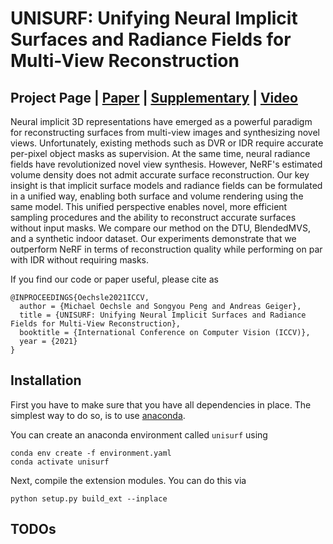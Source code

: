 # UNISURF: Unifying Neural Implicit Surfaces and Radiance Fields for Multi-View Reconstruction
## Project Page | [Paper](http://www.cvlibs.net/publications/Oechsle2021ICCV.pdf) | [Supplementary](http://www.cvlibs.net/publications/Oechsle2021ICCV_supplementary.pdf) | [Video](http://www.youtube.com/watch?v=OSHlNS6ytkc&vq=hd1080&autoplay=1)

Neural implicit 3D representations have emerged as a powerful paradigm for reconstructing surfaces from multi-view images and synthesizing novel views. Unfortunately, existing methods such as DVR or IDR require accurate per-pixel object masks as supervision. At the same time, neural radiance fields have revolutionized novel view synthesis. However, NeRF's estimated volume density does not admit accurate surface reconstruction. Our key insight is that implicit surface models and radiance fields can be formulated in a unified way, enabling both surface and volume rendering using the same model. This unified perspective enables novel, more efficient sampling procedures and the ability to reconstruct accurate surfaces without input masks. We compare our method on the DTU, BlendedMVS, and a synthetic indoor dataset. Our experiments demonstrate that we outperform NeRF in terms of reconstruction quality while performing on par with IDR without requiring masks.

If you find our code or paper useful, please cite as

    @INPROCEEDINGS{Oechsle2021ICCV,
      author = {Michael Oechsle and Songyou Peng and Andreas Geiger},
      title = {UNISURF: Unifying Neural Implicit Surfaces and Radiance Fields for Multi-View Reconstruction},
      booktitle = {International Conference on Computer Vision (ICCV)},
      year = {2021}
    } 
    
    
## Installation

First you have to make sure that you have all dependencies in place.
The simplest way to do so, is to use [anaconda](https://www.anaconda.com/).

You can create an anaconda environment called `unisurf` using
```
conda env create -f environment.yaml
conda activate unisurf
```
Next, compile the extension modules.
You can do this via
```
python setup.py build_ext --inplace
```

## TODOs